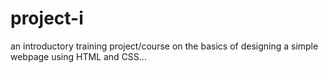 # project-i

an introductory training project/course on the basics of designing a simple webpage using HTML and CSS...
